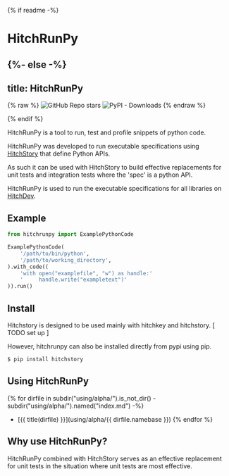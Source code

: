 {% if readme -%}
# HitchRunPy
{%- else -%}
---
title: HitchRunPy
---

{% raw %}
<img alt="GitHub Repo stars" src="https://img.shields.io/github/stars/hitchdev/hitchrunpy?style=social"> 
<img alt="PyPI - Downloads" src="https://img.shields.io/pypi/dm/hitchrunpy">
{% endraw %}

{% endif %}

HitchRunPy is a tool to run, test and profile snippets of python code.

HitchRunPy was developed to run executable specifications
using [HitchStory](https://hitchdev.com/hitchstory) that define
Python APIs.

As such it can be used with HitchStory to build effective replacements
for unit tests and integration tests where the 'spec' is a python API.

HitchRunPy is used to run the executable specifications for all libraries
on [HitchDev](https://hitchdev.com/).

## Example


```python
from hitchrunpy import ExamplePythonCode

ExamplePythonCode(
    '/path/to/bin/python',
    '/path/to/working_directory',
).with_code((
    'with open("examplefile", "w") as handle:'
    '     handle.write("exampletext")'
)).run()
```


## Install

Hitchstory is designed to be used mainly with hitchkey and hitchstory. [ TODO set up ]

However, hitchrunpy can also be installed directly from pypi using pip.

```sh
$ pip install hitchstory
```

## Using HitchRunPy

{% for dirfile in subdir("using/alpha/").is_not_dir() - subdir("using/alpha/").named("index.md") -%}
- [{{ title(dirfile) }}](using/alpha/{{ dirfile.namebase }})
{% endfor %}


## Why use HitchRunPy?

HitchRunPy combined with HitchStory serves as an effective replacement for unit tests
in the situation where unit tests are most effective.
